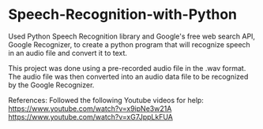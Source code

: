 # Speech-Recognition-with-Python
Used Python Speech Recognition library and Google's free web search API, Google Recognizer, to create a python program that will recognize speech in an audio file and convert it to text.

This project was done using a pre-recorded audio file in the .wav format. The audio file was then converted into an audio data file to be recognized by the Google Recognizer.



References:
Followed the following Youtube videos for help:
https://www.youtube.com/watch?v=x9ipNe3w21A
https://www.youtube.com/watch?v=xG7JppLkFUA
